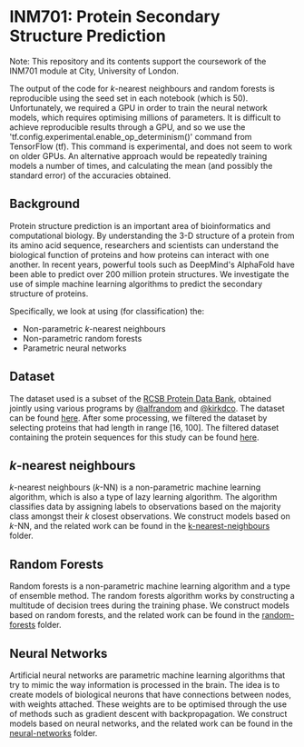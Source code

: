 # INM701: Protein Secondary Structure Prediction

Note: This repository and its contents support the coursework of the INM701 module at City, University of London.

The output of the code for $k$-nearest neighbours and random forests is reproducible using the seed set in each notebook (which is 50). Unfortunately, we required a GPU in order to train the neural network models, which requires optimising millions of parameters. It is difficult to achieve reproducible results through a GPU, and so we use the 'tf.config.experimental.enable_op_determinism()' command from TensorFlow (tf). This command is experimental, and does not seem to work on older GPUs. An alternative approach would be repeatedly training models a number of times, and calculating the mean (and possibly the standard error) of the accuracies obtained.

## Background

Protein structure prediction is an important area of bioinformatics and computational biology. By understanding the 3-D structure of a protein from its amino acid sequence, researchers and scientists can understand the biological function of proteins and how proteins can interact with one another. In recent years, powerful tools such as DeepMind's AlphaFold have been able to predict over 200 million protein structures. We investigate the use of simple machine learning algorithms to predict the secondary structure of proteins.

Specifically, we look at using (for classification) the:

- Non-parametric $k$-nearest neighbours
- Non-parametric random forests
- Parametric neural networks

## Dataset

The dataset used is a subset of the [RCSB Protein Data Bank](https://www.rcsb.org/), obtained jointly using various programs by [@alfrandom](https://www.kaggle.com/alfrandom) and [@kirkdco](https://www.kaggle.com/kirkdco). The dataset can be found [here](https://www.kaggle.com/datasets/kirkdco/protein-secondary-structure-2022?select=2022-08-03-ss.cleaned.csv). After some processing, we filtered the dataset by selecting proteins that had length in range [16, 100]. The filtered dataset containing the protein sequences for this study can be found [here](../main/datasets/prot-seq-filtered.csv).

## $k$-nearest neighbours

$k$-nearest neighbours ($k$-NN) is a non-parametric machine learning algorithm, which is also a type of lazy learning algorithm. The algorithm classifies data by assigning labels to observations based on the majority class amongst their $k$ closest observations. We construct models based on $k$-NN, and the related work can be found in the [k-nearest-neighbours](../main/k-nearest-neighbours) folder.

## Random Forests

Random forests is a non-parametric machine learning algorithm and a type of ensemble method. The random forests algorithm works by constructing a multitude of decision trees during the training phase. We construct models based on random forests, and the related work can be found in the [random-forests](../main/random-forests/) folder.

## Neural Networks

Artificial neural networks are parametric machine learning algorithms that try to mimic the way information is processed in the brain. The idea is to create models of biological neurons that have connections between nodes, with weights attached. These weights are to be optimised through the use of methods such as gradient descent with backpropagation. We construct models based on neural networks, and the related work can be found in the [neural-networks](../main/neural-networks/) folder.
